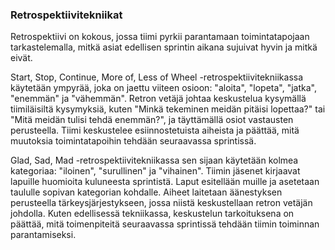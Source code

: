 ### Retrospektiivitekniikat

Retrospektiivi on kokous, jossa tiimi pyrkii parantamaan toimintatapojaan tarkastelemalla, mitkä asiat edellisen sprintin aikana sujuivat hyvin ja mitkä eivät.

Start, Stop, Continue, More of, Less of Wheel -retrospektiivitekniikassa käytetään ympyrää, joka on jaettu viiteen osioon: "aloita", "lopeta", "jatka", "enemmän" ja "vähemmän". Retron vetäjä johtaa keskustelua kysymällä tiimiläisiltä kysymyksiä, kuten "Minkä tekeminen meidän pitäisi lopettaa?" tai "Mitä meidän tulisi tehdä enemmän?", ja täyttämällä osiot vastausten perusteella. Tiimi keskustelee esiinnostetuista aiheista ja päättää, mitä muutoksia toimintatapoihin tehdään seuraavassa sprintissä.

Glad, Sad, Mad -retrospektiivitekniikassa sen sijaan käytetään kolmea kategoriaa: "iloinen", "surullinen" ja "vihainen". Tiimin jäsenet kirjaavat lapuille huomioita kuluneesta sprintistä. Laput esitellään muille ja asetetaan taululle sopivan kategorian kohdalle. Aiheet laitetaan äänestyksen perusteella tärkeysjärjestykseen, jossa niistä keskustellaan retron vetäjän johdolla. Kuten edellisessä tekniikassa, keskustelun tarkoituksena on päättää, mitä toimenpiteitä seuraavassa sprintissä tehdään tiimin toiminnan parantamiseksi.  
